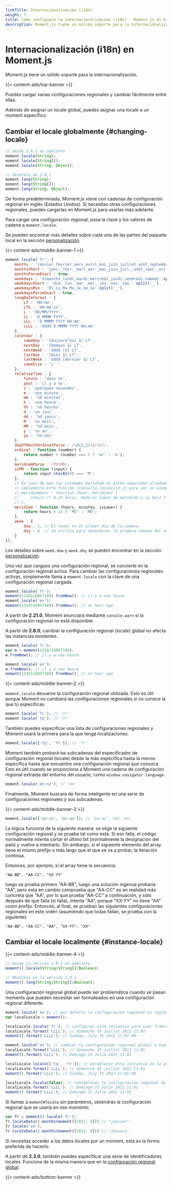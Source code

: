 ```yaml
---
linkTitle: Internacionalización (i18n)
weight: 7
title: Cómo configuara la internacionalización (i18n) · Moment.js en Español
description: Moment.js tiene un sólido soporte para la internacionalización. Puedes cargar varias configuraciones regionales y cambiar fácilmente entre ellas.
---
```


# Internacionalización (i18n) en Moment.js

Moment.js tiene un sólido soporte para la internacionalización.

{{< content-ads/top-banner >}}

Puedes cargar varias configuraciones regionales y cambiar fácilmente entre ellas.

Además de asignar un locale global, puedes asignar una locale a un moment específico.

## Cambiar el locale globalmente {#changing-locale}

```javascript {filename="Firma del método"}
// Desde 2.8.1 en adelante
moment.locale(String);
moment.locale(String[]);
moment.locale(String, Object);

// Obsoleto en 2.8.1
moment.lang(String);
moment.lang(String[]);
moment.lang(String, Object);
```

De forma predeterminada, Moment.js viene con cadenas de configuración regional en inglés (Estados Unidos). Si necesitas otras configuraciones regionales, puedes cargarlas en Moment.js para usarlas más adelante.

Para cargar una configuración regional, pasa la clave y los valores de cadena a `moment.locale`.

Se pueden encontrar más detalles sobre cada una de las partes del paquete local en la sección [personalización](/momentjs/customization).

{{< content-ads/middle-banner-1 >}}

```javascript {filename="JavaScript"}
moment.locale('fr', {
    months : 'janvier_février_mars_avril_mai_juin_juillet_août_septembre_octobre_novembre_décembre'.split('_'),
    monthsShort : 'janv._févr._mars_avr._mai_juin_juil._août_sept._oct._nov._déc.'.split('_'),
    monthsParseExact : true,
    weekdays : 'dimanche_lundi_mardi_mercredi_jeudi_vendredi_samedi'.split('_'),
    weekdaysShort : 'dim._lun._mar._mer._jeu._ven._sam.'.split('_'),
    weekdaysMin : 'Di_Lu_Ma_Me_Je_Ve_Sa'.split('_'),
    weekdaysParseExact : true,
    longDateFormat : {
        LT : 'HH:mm',
        LTS : 'HH:mm:ss',
        L : 'DD/MM/YYYY',
        LL : 'D MMMM YYYY',
        LLL : 'D MMMM YYYY HH:mm',
        LLLL : 'dddd D MMMM YYYY HH:mm'
    },
    calendar : {
        sameDay : '[Aujourd’hui à] LT',
        nextDay : '[Demain à] LT',
        nextWeek : 'dddd [à] LT',
        lastDay : '[Hier à] LT',
        lastWeek : 'dddd [dernier à] LT',
        sameElse : 'L'
    },
    relativeTime : {
        future : 'dans %s',
        past : 'il y a %s',
        s : 'quelques secondes',
        m : 'une minute',
        mm : '%d minutes',
        h : 'une heure',
        hh : '%d heures',
        d : 'un jour',
        dd : '%d jours',
        M : 'un mois',
        MM : '%d mois',
        y : 'un an',
        yy : '%d ans'
    },
    dayOfMonthOrdinalParse : /\d{1,2}(er|e)/,
    ordinal : function (number) {
        return number + (number === 1 ? 'er' : 'e');
    },
    meridiemParse : /PD|MD/,
    isPM : function (input) {
        return input.charAt(0) === 'M';
    },
    // En caso de que las unidades meridiem no estén separadas alrededor de 12, 
    // implementa esta función (consulta locale/id.js para ver un ejemplo).
    // meridiemHour : function (hour, meridiem) {
    //     return /* 0-23 horas, dado el token de meridiem y la hora 1-12 */ ;
    // },
    meridiem : function (hours, minutes, isLower) {
        return hours < 12 ? 'PD' : 'MD';
    },
    week : {
        dow : 1, // El lunes es el primer día de la semana.
        doy : 4  // Se utiliza para determinar la primera semana del año.
    }
});
```

Los detalles sobre `week.dow` y `week.doy` se pueden encontrar en la sección [personalización](/momentjs/customization#dow-doy).

Una vez que cargues una configuración regional, se convierte en la configuración regional activa. Para cambiar las configuraciones regionales activas, simplemente llama a `moment.locale` con la clave de una configuración regional cargada.

```javascript {filename="JavaScript"}
moment.locale('fr');
moment(1316116057189).fromNow(); // il y a une heure
moment.locale('en');
moment(1316116057189).fromNow(); // an hour ago
```

A partir de **2.21.0**, Moment anunciará mediante `console.warn` si la configuración regional no está disponible.

A partir de **2.8.0**, cambiar la configuración regional (locale) global no afecta las instancias existentes.

```javascript {filename="JavaScript"}
moment.locale('fr');
var m = moment(1316116057189);
m.fromNow(); // il y a une heure

moment.locale('en');
m.fromNow(); // il y a une heure
moment(1316116057189).fromNow(); // an hour ago
```

{{< content-ads/middle-banner-2 >}}

`moment.locale` devuelve la configuración regional utilizada. Esto es útil porque Moment no cambiará las configuraciones regionales si no conoce la que tú especificas.

```javascript {filename="JavaScript"}
moment.locale('fr'); // 'fr'
moment.locale('tq'); // 'fr'
```

También puedes especificar una lista de configuraciones regionales y Moment usará la primera para la que tenga localizaciones.

```javascript {filename="JavaScript"}
moment.locale(['tq', 'fr']); // 'fr'
```

Moment también probará las subcadenas del especificador de configuración regional (locale) desde la más específica hasta la menos específica hasta que encuentre una configuración regional que conozca. Esto es útil cuando se proporciona a Moment una cadena de configuración regional extraída del entorno del usuario, como `window.navigator.language`.

```javascript {filename="JavaScript"}
moment.locale('en-nz'); // 'en'
```

Finalmente, Moment buscará de forma inteligente en una serie de configuraciones regionales y sus subcadenas.

{{< content-ads/middle-banner-3 >}}

```javascript {filename="JavaScript"}
moment.locale(['en-nz', 'en-au']); // 'en-au', not 'en'
```

La lógica funciona de la siguiente manera: se elige la siguiente configuración regional y se prueba tal como está.
Si eso falla, el código normalmente intenta cortar el último bit (normalmente la designación del país) y vuelve a intentarlo. Sin embargo, si el siguiente elemento del array tiene el mismo prefijo o más largo que el que se va a probar, la iteración continúa.

Entonces, por ejemplo, si el array tiene la secuencia

```
"AA-BB", "AA-CC", "XX-YY"
```

luego se prueba primero "AA-BB", luego una solución ingenua probaría "AA", pero esta en cambio comprueba que "AA-CC" es en realidad más concreta que "AA", por lo que prueba "AA-CC" a continuación, y sólo después de que falla (si falla), intenta "AA", porque "XX-YY" no tiene "AA" como prefijo. Entonces, al final, se prueban las siguientes configuraciones regionales en este orden (asumiendo que todas fallan, se prueba con la siguiente):

```
"AA-BB", "AA-CC", "AA", "XX-YY", "XX"
```

## Cambiar el locale localmente {#instance-locale}

{{< content-ads/middle-banner-4 >}}

```javascript {filename="Firma del método"}
// Desde la versión 2.8.1 en adelante
moment().locale(String|String[]|Boolean);

// Obsoleto en la versión 2.8.1
moment().lang(String|String[]|Boolean);
```

Una configuración regional global puede ser problemática cuando se pasan moments que pueden necesitar ser formateados en una configuración regional diferente.

```javascript {filename="JavaScript"}
moment.locale('en'); // por defecto la configuración regional es inglés
var localLocale = moment();

localLocale.locale('fr'); // configurar esta instancia para usar francés
localLocale.format('LLLL'); // dimanche 15 juillet 2012 11:01
moment().format('LLLL'); // Sunday, July 15 2012 11:01 AM

moment.locale('es'); // cambiar la configuración regional global a español
localLocale.format('LLLL'); // dimanche 15 juillet 2012 11:01
moment().format('LLLL'); // Domingo 15 Julio 2012 11:01

localLocale.locale(['tq', 'fr']); // establecer esta instancia en la primera localización encontrada
localLocale.format('LLLL'); // dimanche 15 juillet 2012 11:01
moment().format('LLLL'); // Sunday, July 15 2012 11:01 AM

localLocale.locale(false); // restablecer la configuración regional de la instancia
localLocale.format('LLLL'); // Domingo 15 Julio 2012 11:01
moment().format('LLLL'); // Domingo 15 Julio 2012 11:01
```

Si llamas a `moment#locale` sin parámetros, obtendrás la configuración regional que se usaría en ese momento.

```javascript {filename="JavaScript"}
var fr = moment().locale('fr');
fr.localeData().months(moment([2012, 0])) // "janvier"
fr.locale('en');
fr.localeData().months(moment([2012, 0])) // "January"
```

Si necesitas acceder a los datos locales por un moment, esta es la forma preferida de hacerlo.

A partir de **2.3.0**, también puedes especificar una serie de identificadores locales. Funciona de la misma manera que en la [configuración regional global](/momentjs/i18n#changing-locale).

{{< content-ads/bottom-banner >}}
